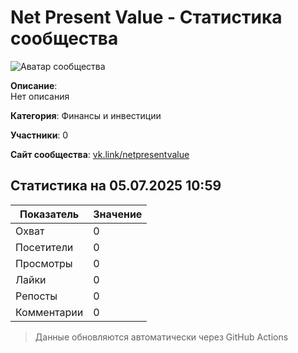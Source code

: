 # Net Present Value - Статистика сообщества

![Аватар сообщества]()

**Описание**:  
Нет описания

**Категория**: Финансы и инвестиции

**Участники**: 0

**Сайт сообщества**: [vk.link/netpresentvalue](https://vk.link/netpresentvalue)

## Статистика на 05.07.2025 10:59

| Показатель   | Значение |
|--------------|----------|
| Охват        | 0 |
| Посетители   | 0 |
| Просмотры    | 0 |
| Лайки        | 0 |
| Репосты      | 0 |
| Комментарии  | 0 |

> Данные обновляются автоматически через GitHub Actions
